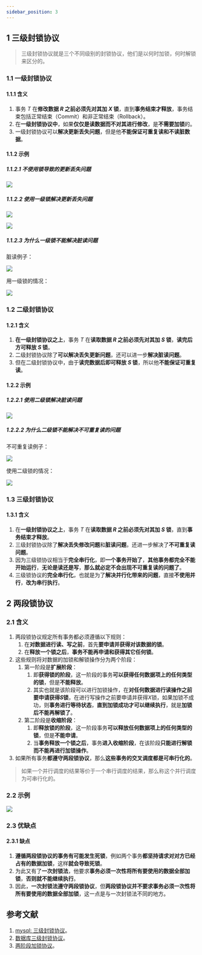 ```yaml
---
sidebar_position: 3
---
```


## 1 三级封锁协议

> 三级封锁协议就是三个不同级别的封锁协议，他们是以何时加锁，何时解锁来区分的。

### 1.1 一级封锁协议

#### 1.1.1 含义

1. 事务 $T$ 在**修改数据 $R$ 之前必须先对其加 $X$ 锁**，直到**事务结束才释放**，事务结束包括正常结束（Commit）和非正常结束（Rollback）。
2. 在**一级封锁协议中**，如果**仅仅是读数据而不对其进行修改**，是**不需要加锁**的。
3. 一级封锁协议可以**解决更新丢失问题**，但是他**不能保证可重复读和不读脏数据**。

#### 1.1.2 示例

##### 1.1.2.1 不使用锁导致的更新丢失问题

![](https://ricear.com/media/202106/2021-06-25_110640.png)

##### 1.1.2.2 使用一级锁解决更新丢失问题

![](https://ricear.com/media/202106/2021-06-25_110719.png)

![](https://ricear.com/media/202106/2021-06-25_110731.png)

##### 1.1.2.3 为什么一级锁不能解决脏读问题

脏读例子：

![](https://ricear.com/media/202106/2021-06-25_110838.png)

用一级锁的情况：

![](https://ricear.com/media/202106/2021-06-25_110903.png)

### 1.2 二级封锁协议

#### 1.2.1 含义

1. **在一级封锁协议之上**，事务 $T$ 在**读取数据 $R$ 之前必须先对其加 $S$ 锁**，**读完后方可释放 $S$ 锁**。
2. 二级封锁协议除了**可以解决丢失更新问题**，还可以进一步**解决脏读问题**。
3. 但在二级封锁协议中，由于**读完数据后即可释放 $S$ 锁**，所以他**不能保证可重复读**。

#### 1.2.2 示例

##### 1.2.2.1 使用二级锁解决脏读问题

![](https://ricear.com/media/202106/2021-06-25_111502.png)

##### 1.2.2.2 为什么二级锁不能解决不可重复读的问题

不可重复读例子：

![](https://ricear.com/media/202106/2021-06-25_111609.png)

使用二级锁的情况：

![](https://ricear.com/media/202106/2021-06-25_111627.png)

### 1.3 三级封锁协议

#### 1.3.1 含义

1. 在**一级封锁协议之上**，事务 $T$ 在**读取数据 $R$ 之前必须先对其加 $S$ 锁**，直到**事务结束才释放**。
2. 三级封锁协议除了**解决丢失修改问题**和**脏读问题**，还进一步解决了**不可重复读问题**。
3. 因为三级锁协议相当于**完全串行化**，即**一个事务开始了**，**其他事务都完全不能开始运行**，**无论是读还是写**，**那么就必定不会出现不可重复读的问题了**。
4. 三级锁协议的**完全串行化**，也就是为了**解决并行化带来的问题**，直接**不使用并行**，**改为串行执行**。

## 2 两段锁协议

### 2.1 含义

1. 两段锁协议规定所有事务都必须遵循以下规则：
   1. 在**对数据进行读、写之前**，首先**要申请并获得对该数据的锁**。
   2. 在**释放一个锁之后**，**事务不能再申请和获得其它任何锁**。
2. 这些规则将对数据的加锁和解锁操作分为两个阶段：
   1. 第一阶段是**扩展阶段**：
      1. 即**获得锁的阶段**，这一阶段的事务**可以获得任何数据项上的任何类型的锁**，但是**不能释放**。
      2. 其实也就是该阶段可以进行加锁操作，在**对任何数据进行读操作之前要申请获得$S$锁**，在进行写操作之前要申请并获得$X$锁，如果加锁不成功，则**事务进行等待状态**，**直到加锁成功才可以继续执行**，就是**加锁后不能再解锁了**。
   2. 第二阶段是**收缩阶段**：
      1. 即**释放锁的阶段**，这一阶段事务**可以释放任何数据项上的任何类型的锁**，但是**不能申请**。
      2. 当**事务释放一个锁之后**，事务**进入收缩阶段**，在该阶段**只能进行解锁而不能再进行加锁操作**。
3. 如果所有事务**都遵守两段锁协议**，那么**这些事务的交叉调度都是可串行化的**。

> 如果一个并行调度的结果等价于一个串行调度的结果，那么称这个并行调度为可串行化的。

### 2.2 示例

![](https://ricear.com/media/202106/2021-06-25_121217.png)

### 2.3 优缺点

#### 2.3.1 缺点

1. **遵循两段锁协议的事务有可能发生死锁**，例如两个事务**都坚持请求对对方已经占有的数据加锁**，这样**就会导致死锁**。
2. 为此又有了**一次封锁法**，他要求**事务必须一次性将所有要使用的数据全部加锁**，**否则就不能继续执行**。
3. 因此，**一次封锁法遵守两段锁协议**，但**两段锁协议并不要求事务必须一次性将所有要使用的数据全部加锁**，这一点是与一次封锁法不同的地方。

## 参考文献

1. [mysql: 三级封锁协议](https://zhuanlan.zhihu.com/p/26960178)。
2. [数据库三级封锁协议](https://hongscar.github.io/%E6%95%B0%E6%8D%AE%E5%BA%93%E4%B8%89%E7%BA%A7%E5%B0%81%E9%94%81%E5%8D%8F%E8%AE%AE.html)。
3. [两阶段加锁协议](https://lihuimintu.github.io/2019/05/06/Two-Phase-Locking)。
